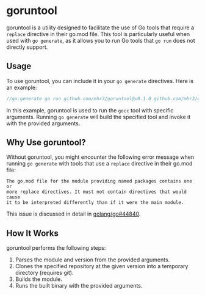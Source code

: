 # goruntool

goruntool is a utility designed to facilitate the use of Go tools that require a `replace` directive
in their go.mod file. This tool is particularly useful when used with `go generate`, as it allows you
to run Go tools that `go run` does not directly support.

## Usage

To use goruntool, you can include it in your `go generate` directives. Here is an example:

```go
//go:generate go run github.com/mhr3/goruntool@v0.1.0 github.com/mhr3/gocc/cmd/gocc@v0.11.0 --arg1 --arg2
```

In this example, goruntool is used to run the `gocc` tool with specific arguments. Running `go generate`
will build the specified tool and invoke it with the provided arguments.

## Why Use goruntool?

Without goruntool, you might encounter the following error message when running `go generate`
with tools that use a `replace` directive in their go.mod file:

```
The go.mod file for the module providing named packages contains one or
more replace directives. It must not contain directives that would cause
it to be interpreted differently than if it were the main module.
```

This issue is discussed in detail in [golang/go#44840](https://github.com/golang/go/issues/44840).

## How It Works

goruntool performs the following steps:

1. Parses the module and version from the provided arguments.
2. Clones the specified repository at the given version into a temporary directory (requires git).
3. Builds the module.
4. Runs the built binary with the provided arguments.
